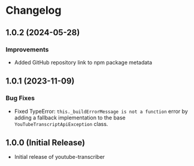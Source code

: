 # Changelog

## 1.0.2 (2024-05-28)

### Improvements

- Added GitHub repository link to npm package metadata

## 1.0.1 (2023-11-09)

### Bug Fixes

- Fixed TypeError: `this._buildErrorMessage is not a function` error by adding a fallback implementation to the base `YouTubeTranscriptApiException` class.

## 1.0.0 (Initial Release)

- Initial release of youtube-transcriber 
